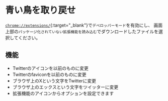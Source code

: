 # 青い鳥を取り戻せ
[`chrome://extensions/`](chrome://extensions/){:target="_blank"}で`デベロッパーモード`を有効にし、
画面上部の`パッケージ化されていない拡張機能を読み込む`でダウンロードしたファイルを選択してください。

## 機能
- Twitterのアイコンを以前のものに変更
- Twitterのfaviconを以前のものに変更
- ブラウザ上のXという文字をTwitterに変更
- ブラウザ上のエックスという文字をツイッターに変更
- 拡張機能のアイコンからオプションを設定できます